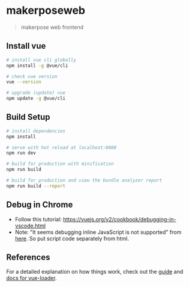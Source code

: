 # makerposeweb

> makerpose web frontend


## Install vue

``` bash
# install vue cli globally
npm install -g @vue/cli

# check vue version
vue --version

# upgrade (update) vue
npm update -g @vue/cli
```

## Build Setup

``` bash
# install dependencies
npm install

# serve with hot reload at localhost:8080
npm run dev

# build for production with minification
npm run build

# build for production and view the bundle analyzer report
npm run build --report
```

## Debug in Chrome

- Follow this tutorial: https://vuejs.org/v2/cookbook/debugging-in-vscode.html
- Note: "It seems debugging inline JavaScript is not supported" from [here](https://stackoverflow.com/questions/48990573/cant-place-breakpoints-in-visual-studio-code-with-debugger-for-chrome).  So put script code separately from html.

## References

For a detailed explanation on how things work, check out the [guide](http://vuejs-templates.github.io/webpack/) and [docs for vue-loader](http://vuejs.github.io/vue-loader).
